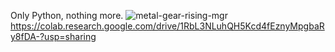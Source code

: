 Only Python, nothing more.
![metal-gear-rising-mgr](https://user-images.githubusercontent.com/112687355/204052632-984bf918-057e-4563-861b-0da0e86ca21f.gif) https://colab.research.google.com/drive/1RbL3NLuhQH5Kcd4fEznyMpgbaRy8fDA-?usp=sharing
